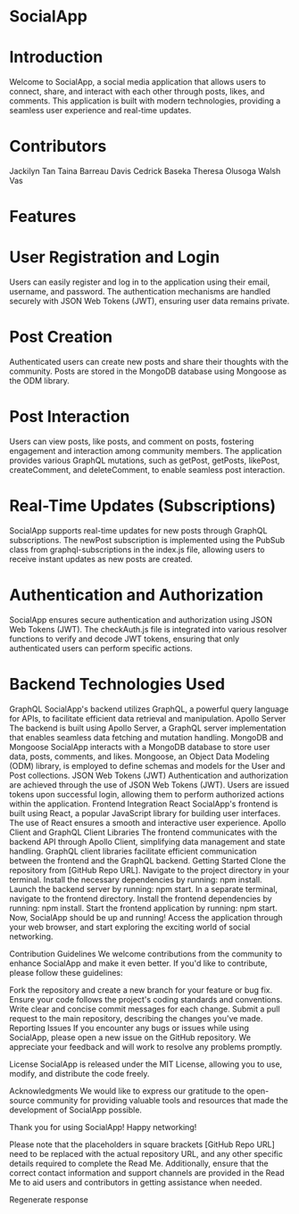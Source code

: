 # SocialApp

# Introduction
Welcome to SocialApp, a social media application that allows users to connect, share, and interact with each other through posts, likes, and comments. This application is built with modern technologies, providing a seamless user experience and real-time updates.

# Contributors
Jackilyn Tan
Taina Barreau
Davis Cedrick Baseka
Theresa Olusoga
Walsh Vas

# Features

# User Registration and Login
Users can easily register and log in to the application using their email, username, and password.
The authentication mechanisms are handled securely with JSON Web Tokens (JWT), ensuring user data remains private.
# Post Creation
Authenticated users can create new posts and share their thoughts with the community.
Posts are stored in the MongoDB database using Mongoose as the ODM library.
# Post Interaction
Users can view posts, like posts, and comment on posts, fostering engagement and interaction among community members.
The application provides various GraphQL mutations, such as getPost, getPosts, likePost, createComment, and deleteComment, to enable seamless post interaction.
# Real-Time Updates (Subscriptions)
SocialApp supports real-time updates for new posts through GraphQL subscriptions.
The newPost subscription is implemented using the PubSub class from graphql-subscriptions in the index.js file, allowing users to receive instant updates as new posts are created.
# Authentication and Authorization
SocialApp ensures secure authentication and authorization using JSON Web Tokens (JWT).
The checkAuth.js file is integrated into various resolver functions to verify and decode JWT tokens, ensuring that only authenticated users can perform specific actions.

# Backend Technologies Used
GraphQL
SocialApp's backend utilizes GraphQL, a powerful query language for APIs, to facilitate efficient data retrieval and manipulation.
Apollo Server
The backend is built using Apollo Server, a GraphQL server implementation that enables seamless data fetching and mutation handling.
MongoDB and Mongoose
SocialApp interacts with a MongoDB database to store user data, posts, comments, and likes.
Mongoose, an Object Data Modeling (ODM) library, is employed to define schemas and models for the User and Post collections.
JSON Web Tokens (JWT)
Authentication and authorization are achieved through the use of JSON Web Tokens (JWT).
Users are issued tokens upon successful login, allowing them to perform authorized actions within the application.
Frontend Integration
React
SocialApp's frontend is built using React, a popular JavaScript library for building user interfaces.
The use of React ensures a smooth and interactive user experience.
Apollo Client and GraphQL Client Libraries
The frontend communicates with the backend API through Apollo Client, simplifying data management and state handling.
GraphQL client libraries facilitate efficient communication between the frontend and the GraphQL backend.
Getting Started
Clone the repository from [GitHub Repo URL].
Navigate to the project directory in your terminal.
Install the necessary dependencies by running: npm install.
Launch the backend server by running: npm start.
In a separate terminal, navigate to the frontend directory.
Install the frontend dependencies by running: npm install.
Start the frontend application by running: npm start.
Now, SocialApp should be up and running! Access the application through your web browser, and start exploring the exciting world of social networking.

Contribution Guidelines
We welcome contributions from the community to enhance SocialApp and make it even better. If you'd like to contribute, please follow these guidelines:

Fork the repository and create a new branch for your feature or bug fix.
Ensure your code follows the project's coding standards and conventions.
Write clear and concise commit messages for each change.
Submit a pull request to the main repository, describing the changes you've made.
Reporting Issues
If you encounter any bugs or issues while using SocialApp, please open a new issue on the GitHub repository. We appreciate your feedback and will work to resolve any problems promptly.

License
SocialApp is released under the MIT License, allowing you to use, modify, and distribute the code freely.

Acknowledgments
We would like to express our gratitude to the open-source community for providing valuable tools and resources that made the development of SocialApp possible.

Thank you for using SocialApp! Happy networking!

Please note that the placeholders in square brackets [GitHub Repo URL] need to be replaced with the actual repository URL, and any other specific details required to complete the Read Me. Additionally, ensure that the correct contact information and support channels are provided in the Read Me to aid users and contributors in getting assistance when needed.






Regenerate response

